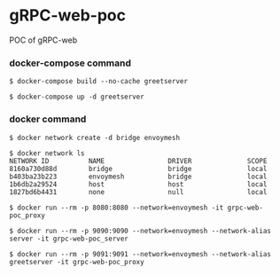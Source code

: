 # gRPC-web-poc
POC of gRPC-web

### docker-compose command

```shell
$ docker-compose build --no-cache greetserver
```

```
$ docker-compose up -d greetserver
```

### docker command

```shell
$ docker network create -d bridge envoymesh
```

```shell
$ docker network ls
NETWORK ID          NAME                DRIVER              SCOPE
8160a730d88d        bridge              bridge              local
b403ba23b223        envoymesh           bridge              local
1b6db2a29524        host                host                local
1827bd6b4431        none                null                local
```

```shell
$ docker run --rm -p 8080:8080 --network=envoymesh -it grpc-web-poc_proxy
```

```shell
$ docker run --rm -p 9090:9090 --network=envoymesh --network-alias server -it grpc-web-poc_server
```

```shell
$ docker run --rm -p 9091:9091 --network=envoymesh --network-alias greetserver -it grpc-web-poc_proxy
```
